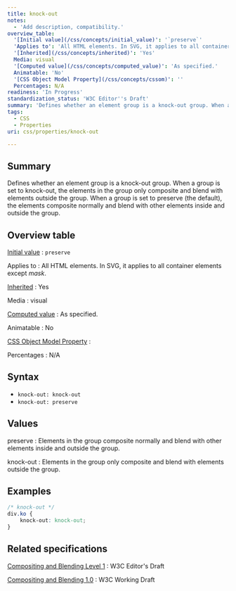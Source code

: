 ```yaml
---
title: knock-out
notes:
  - 'Add description, compatibility.'
overview_table:
  '[Initial value](/css/concepts/initial_value)': '`preserve`'
  'Applies to': 'All HTML elements. In SVG, it applies to all container elements except *mask*.'
  '[Inherited](/css/concepts/inherited)': 'Yes'
  Media: visual
  '[Computed value](/css/concepts/computed_value)': 'As specified.'
  Animatable: 'No'
  '[CSS Object Model Property](/css/concepts/cssom)': ''
  Percentages: N/A
readiness: 'In Progress'
standardization_status: 'W3C Editor''s Draft'
summary: 'Defines whether an element group is a knock-out group. When a group is set to knock-out, the elements in the group only composite and blend with elements outside the group. When a group is set to preserve (the default), the elements composite normally and blend with other elements inside and outside the group.'
tags:
  - CSS
  - Properties
uri: css/properties/knock-out

---
```

## Summary

Defines whether an element group is a knock-out group. When a group is set to knock-out, the elements in the group only composite and blend with elements outside the group. When a group is set to preserve (the default), the elements composite normally and blend with other elements inside and outside the group.

## Overview table

[Initial value](/css/concepts/initial_value)
:   `preserve`

Applies to
:   All HTML elements. In SVG, it applies to all container elements except *mask*.

[Inherited](/css/concepts/inherited)
:   Yes

Media
:   visual

[Computed value](/css/concepts/computed_value)
:   As specified.

Animatable
:   No

[CSS Object Model Property](/css/concepts/cssom)
:

Percentages
:   N/A

## Syntax

-   `knock-out: knock-out`
-   `knock-out: preserve`

## Values

preserve
:   Elements in the group composite normally and blend with other elements inside and outside the group.

knock-out
:   Elements in the group only composite and blend with elements outside the group.

## Examples

``` css
/* knock-out */
div.ko {
    knock-out: knock-out;
}
```

## Related specifications

[Compositing and Blending Level 1](http://dev.w3.org/fxtf/compositing-1)
:   W3C Editor's Draft

[Compositing and Blending 1.0](http://www.w3.org/TR/2012/WD-compositing-20120816)
:   W3C Working Draft
